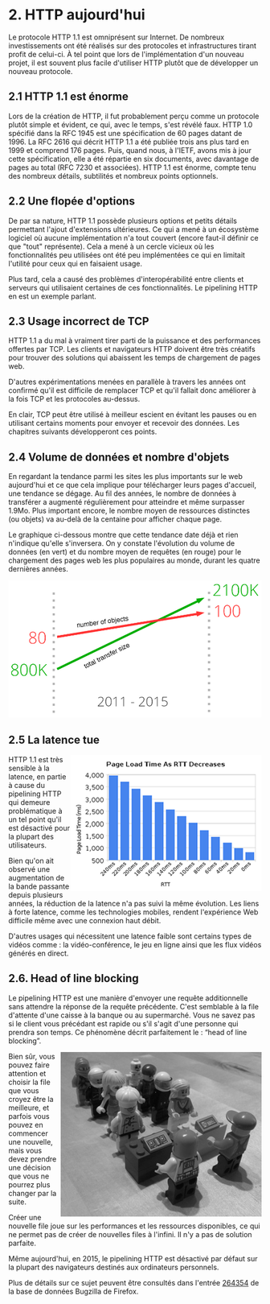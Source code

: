 # 2. HTTP aujourd'hui

Le protocole HTTP 1.1 est omniprésent sur Internet. De nombreux investissements ont été réalisés sur des protocoles et infrastructures tirant profit de celui-ci. À tel point que lors de l'implémentation d'un nouveau projet, il est souvent plus facile d'utiliser HTTP plutôt que de développer un nouveau protocole.

## 2.1 HTTP 1.1 est énorme

Lors de la création de HTTP, il fut probablement perçu comme un protocole plutôt simple et évident, ce qui, avec le temps, s'est révélé faux. HTTP 1.0 spécifié dans la RFC 1945 est une spécification de 60 pages datant de 1996. La RFC 2616 qui décrit HTTP 1.1 a été publiée trois ans plus tard en 1999 et comprend 176 pages. Puis, quand nous, à l'IETF, avons mis à jour cette spécification, elle a été répartie en six documents, avec davantage de pages au total (RFC 7230 et associées). HTTP 1.1 est énorme, compte tenu des nombreux détails, subtilités et nombreux points optionnels.

## 2.2 Une flopée d'options

De par sa nature, HTTP 1.1 possède plusieurs options et petits détails permettant l'ajout d'extensions ultérieures. Ce qui a mené à un écosystème logiciel où aucune implémentation n'a tout couvert (encore faut-il définir ce que "tout" représente). Cela a mené à un cercle vicieux où les fonctionnalités peu utilisées ont été peu implémentées ce qui en limitait l'utilité pour ceux qui en faisaient usage.

Plus tard, cela a causé des problèmes d'interopérabilité entre clients et serveurs qui utilisaient certaines de ces fonctionnalités. Le pipelining HTTP en est un exemple parlant.

## 2.3 Usage incorrect de TCP

HTTP 1.1 a du mal à vraiment tirer parti de la puissance et des performances offertes par TCP. Les clients et navigateurs HTTP doivent être très créatifs pour trouver des solutions qui abaissent les temps de chargement de pages web.

D'autres expérimentations menées en parallèle à travers les années ont confirmé qu'il est difficile de remplacer TCP et qu'il fallait donc améliorer à la fois TCP et les protocoles au-dessus.

En clair, TCP peut être utilisé à meilleur escient en évitant les pauses ou en utilisant certains moments pour envoyer et recevoir des données. Les chapitres suivants développeront ces points.

## 2.4 Volume de données et nombre d'objets

En regardant la tendance parmi les sites les plus importants sur le web aujourd'hui et ce que cela implique pour télécharger leurs pages d'accueil, une tendance se dégage. Au fil des années, le nombre de données à transférer a augmenté régulièrement pour atteindre et même surpasser 1.9Mo. Plus important encore, le nombre moyen de ressources distinctes (ou objets) va au-delà de la centaine pour afficher chaque page.

Le graphique ci-dessous montre que cette tendance date déjà et rien n'indique qu'elle s'inversera. On y constate l'évolution du volume de données (en vert) et du nombre moyen de requêtes (en rouge) pour le chargement des pages web les plus populaires au monde, durant les quatre dernières années.

![évolution du volume des données](https://raw.githubusercontent.com/bagder/http2-explained/master/images/transfer-size-growth.png)

## 2.5 La latence tue

<img style="float: right;" src="https://raw.githubusercontent.com/bagder/http2-explained/master/images/page-load-time-rtt-decreases.png" />

HTTP 1.1 est très sensible à la latence, en partie à cause du pipelining HTTP qui demeure problématique à un tel point qu'il est désactivé pour la plupart des utilisateurs.

Bien qu'on ait observé une augmentation de la bande passante depuis plusieurs années, la réduction de la latence n'a pas suivi la même évolution. Les liens à forte latence, comme les technologies mobiles, rendent l'expérience Web difficile même avec une connexion haut débit.

D'autres usages qui nécessitent une latence faible sont certains types de vidéos comme : la vidéo-conférence, le jeu en ligne ainsi que les flux vidéos générés en direct.

## 2.6. Head of line blocking

Le pipelining HTTP est une manière d'envoyer une requête additionnelle sans attendre la réponse de la requête précédente. C'est semblable à la file d'attente d'une caisse à la banque ou au supermarché. Vous ne savez pas si le client vous précédant est rapide ou s'il s'agit d'une personne qui prendra son temps. Ce phénomène décrit parfaitement le : “head of line blocking”.

<img style="float: right;" src="https://raw.githubusercontent.com/bagder/http2-explained/master/images/head-of-line-blocking.jpg" />

Bien sûr, vous pouvez faire attention et choisir la file que vous croyez être la meilleure, et parfois vous pouvez en commencer une nouvelle, mais vous devez prendre une décision que vous ne pourrez plus changer par la suite.

Créer une nouvelle file joue sur les performances et les ressources disponibles, ce qui ne permet pas de créer de nouvelles files à l'infini. Il n'y a pas de solution parfaite.

Même aujourd'hui, en 2015, le pipelining HTTP est désactivé par défaut sur la plupart des navigateurs destinés aux ordinateurs personnels.

Plus de détails sur ce sujet peuvent être consultés dans l'entrée [264354](https://bugzilla.mozilla.org/show_bug.cgi?id=264354) de la base de données Bugzilla de Firefox.
